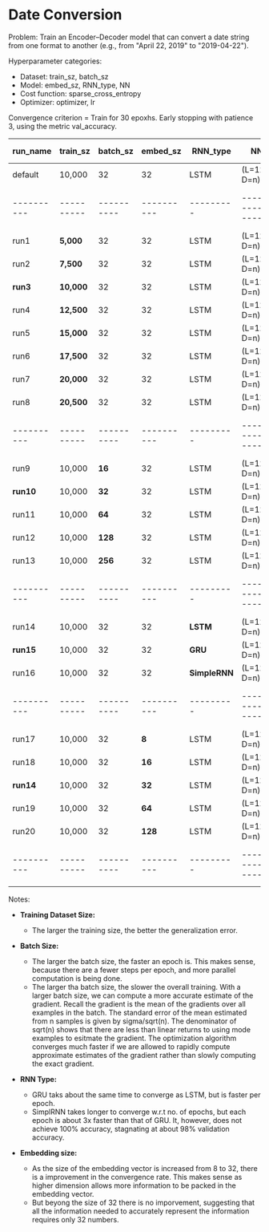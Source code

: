 # Date Conversion

Problem: Train an Encoder–Decoder model that can convert a date string from one format to another (e.g., from "April 22, 2019" to "2019-04-22").

Hyperparameter categories:
* Dataset: train_sz, batch_sz
* Model: embed_sz, RNN_type, NN
* Cost function: sparse_cross_entropy
* Optimizer: optimizer, lr

Convergence criterion = Train for 30 epoxhs. Early stopping with patience 3, using the metric val_accuracy.


| run_name | train_sz | batch_sz | embed_sz | RNN_type | NN            | optimizer | lr     | converges on epoch | max val_acc | time_per_epoch |
|----------|----------|----------|----------|---------|---------------|-----------|--------|-------|-----------------|-------|
| default  |  10,000  |    32    |   32     |  LSTM   | (L=128, D=n)  |   Nadam   | 0.001  | 12    |     1.00        |       |
|----------|----------|----------|----------|---------|---------------|-----------|--------|-------|-----------------|-------|
|   run1   | **5,000**|    32    |   32     |  LSTM   | (L=128, D=n)  |   Nadam   | 0.001  |  19   |     1.00        |       |
|   run2   | **7,500**|    32    |   32     |  LSTM   | (L=128, D=n)  |   Nadam   | 0.001  |  18   |     1.00        |       |
| **run3** |**10,000**|    32    |   32     |  LSTM   | (L=128, D=n)  |   Nadam   | 0.001  |  13   |     1.00        |       |
|   run4   |**12,500**|    32    |   32     |  LSTM   | (L=128, D=n)  |   Nadam   | 0.001  |  10   |     1.00        |       |
|   run5   |**15,000**|    32    |   32     |  LSTM   | (L=128, D=n)  |   Nadam   | 0.001  |  12   |     1.00        |  22s  |
|   run6   |**17,500**|    32    |   32     |  LSTM   | (L=128, D=n)  |   Nadam   | 0.001  |  10   |     1.00        |  26s  |
|   run7   |**20,000**|    32    |   32     |  LSTM   | (L=128, D=n)  |   Nadam   | 0.001  |  9    |     1.00        |  28s  |
|   run8   |**20,500**|    32    |   32     |  LSTM   | (L=128, D=n)  |   Nadam   | 0.001  |  7    |     1.00        |  38s  |
|----------|----------|----------|----------|---------|---------------|-----------|--------|-------|-----------------|-------|
|   run9   |  10,000  | **16**   |   32     |  LSTM   | (L=128, D=n)  |   Nadam   | 0.001  |  9    |     1.00        |  18s  |
| **run10**|  10,000  | **32**   |   32     |  LSTM   | (L=128, D=n)  |   Nadam   | 0.001  |  11   |     1.00        |  17s  |
|   run11  |  10,000  | **64**   |   32     |  LSTM   | (L=128, D=n)  |   Nadam   | 0.001  |  19   |     1.00        |  12s  |
|   run12  |  10,000  | **128**  |   32     |  LSTM   | (L=128, D=n)  |   Nadam   | 0.001  |  30   |     1.00        |  9s   |
|   run13  |  10,000  | **256**  |   32     |  LSTM   | (L=128, D=n)  |   Nadam   | 0.001  |  51   |     0.99        |  7s   |
|----------|----------|----------|----------|---------|---------------|-----------|--------|-------|-----------------|-------|
|   run14  |  10,000  |   32     |   32     |**LSTM** | (L=128, D=n)  |   Nadam   | 0.001  |  13   |     1.00        |  17s  |
| **run15**|  10,000  |   32     |   32     |**GRU**  | (L=128, D=n)  |   Nadam   | 0.001  |  12   |     1.00        |  13s  |
|   run16  |  10,000  |   32     |   32 |**SimpleRNN**| (L=128, D=n)  |   Nadam   | 0.001  |  17   |     0.99        |  5s   |
|----------|----------|----------|----------|---------|---------------|-----------|--------|-------|-----------------|-------|
|   run17  |  10,000  |   32     |  **8**   |  LSTM   | (L=128, D=n)  |   Nadam   | 0.001  |  28   |     1.00        |  17s  |
|   run18  |  10,000  |   32     |  **16**  |  LSTM   | (L=128, D=n)  |   Nadam   | 0.001  |  14   |     1.00        |  17s  |
| **run14**|  10,000  |   32     |  **32**  |  LSTM   | (L=128, D=n)  |   Nadam   | 0.001  |  13   |     1.00        |  17s  |
|   run19  |  10,000  |   32     |  **64**  |  LSTM   | (L=128, D=n)  |   Nadam   | 0.001  |  11   |     1.00        |  20s  |
|   run20  |  10,000  |   32     |  **128** |  LSTM   | (L=128, D=n)  |   Nadam   | 0.001  |  10   |     1.00        |  24s  |
|----------|----------|----------|----------|---------|---------------|-----------|--------|-------|-----------------|-------|


Notes:
* **Training Dataset Size:**
    - The larger the training size, the better the generalization error.

* **Batch Size:**
    - The larger the batch size, the faster an epoch is. This makes sense, because there are a fewer steps per epoch, and more parallel computation is being done.
    - The larger tha batch size, the slower the overall training. With a larger batch size, we can compute a more accurate estimate of the gradient. Recall the gradient is the mean of the gradients over all examples in the batch. The standard error of the mean estimated from n samples is given by sigma/sqrt(n). The denominator of sqrt(n) shows that there are less than linear returns to using mode examples to esitmate the gradient.
    The optimization algorithm converges much faster if we are allowed to rapidly compute approximate estimates of the gradient rather than slowly computing the exact gradient.

* **RNN Type:**
    - GRU taks about the same time to converge as LSTM, but is faster per epoch.
    - SimplRNN takes longer to converge w.r.t no. of epochs, but each epoch is about 3x faster than that of GRU. It, however, does not achieve 100% accuracy, stagnating at about 98% validation accuracy.

* **Embedding size:**
    - As the size of the embedding vector is increased from 8 to 32, there is a improvement in the convergence rate. This makes sense as higher dimension allows more information to be packed in the embedding vector.
    - But beyong the size of 32 there is no imporvement, suggesting that all the information needed to accurately represent the information requires only 32 numbers.
